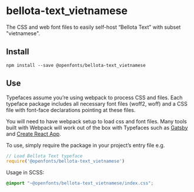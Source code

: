 
# bellota-text_vietnamese

The CSS and web font files to easily self-host “Bellota Text” with subset "vietnamese".

## Install

`npm install --save @openfonts/bellota-text_vietnamese`

## Use

Typefaces assume you’re using webpack to process CSS and files. Each typeface
package includes all necessary font files (woff2, woff) and a CSS file with
font-face declarations pointing at these files.

You will need to have webpack setup to load css and font files. Many tools built
with Webpack will work out of the box with Typefaces such as [Gatsby](https://github.com/gatsbyjs/gatsby)
and [Create React App](https://github.com/facebookincubator/create-react-app).

To use, simply require the package in your project’s entry file e.g.

```javascript
// Load Bellota Text typeface
require('@openfonts/bellota-text_vietnamese')
```

Usage in SCSS:
```scss
@import "~@openfonts/bellota-text_vietnamese/index.css";
```
